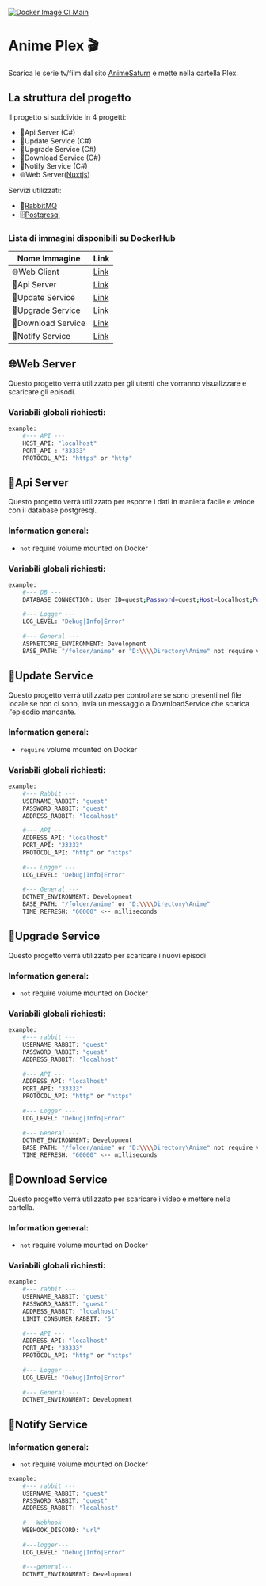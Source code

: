 [![Docker Image CI Main](https://github.com/GamingBunker/AnimePlex/actions/workflows/docker-image.yml/badge.svg?branch=main)](https://github.com/GamingBunker/AnimePlex/actions/workflows/docker-image.yml) 

# Anime Plex 🎬
Scarica le serie tv/film dal sito [AnimeSaturn](https://www.animesaturn.it/) e mette nella cartella Plex.

## La struttura del progetto
Il progetto si suddivide in 4 progetti:
- 🧮Api Server (C#)
- 💾Update Service (C#)
- 💽Upgrade Service (C#)
- 📩Download Service (C#)
- 📨Notify Service (C#)
- 🌐Web Server([Nuxtjs](https://nuxtjs.org/))

Servizi utilizzati:
- 🐰[RabbitMQ](https://www.rabbitmq.com/)
- 🗄[Postgresql](https://www.postgresql.org/)

### Lista di immagini disponibili su DockerHub
| Nome Immagine | Link |
| ------ | ------ |
| 🌐Web Client | [Link](https://hub.docker.com/layers/199777729/kju7pwd2/animeplex-web/main/images/sha256-99790d8b0949afe78eb300799090b4dcb868580f5d018981176a7ba6e4318090?context=repo) |
| 🧮Api Server | [Link](https://hub.docker.com/layers/199777863/kju7pwd2/animeplex-api/main/images/sha256-086b60d487e7b31d0e2a95430496ebf744789d71dc4c7a297300ce3b39b36977?context=repo) |
| 💾Update Service | [Link](https://hub.docker.com/layers/199778049/kju7pwd2/animeplex-updateservice/main/images/sha256-79547385aedc3497e830d4955face899f6b761b0f770f4d77cfca0aa341803a2?context=repo) |
| 💽Upgrade Service | [Link](https://hub.docker.com/layers/200921820/kju7pwd2/animeplex-upgradeservice/main/images/sha256-3189cfabe612ec0d442963d0081ff41f12ee506f0bc4c44bce7aa4a106ed7e77?context=repo) |
| 📩Download Service | [Link](https://hub.docker.com/layers/199777944/kju7pwd2/animeplex-downloadservice/main/images/sha256-c712e8701865bda929ae2cc374a7e3abd788741fc0430053df1fcef9daa83c83?context=repo) |
| 📨Notify Service | [Link]() |

## 🌐Web Server
Questo progetto verrà utilizzato per gli utenti che vorranno visualizzare e scaricare gli episodi.
### Variabili globali richiesti:
```sh
example:
    #--- API ---
    HOST_API: "localhost"
    PORT_API : "33333"
    PROTOCOL_API: "https" or "http"
```

## 🧮Api Server
Questo progetto verrà utilizzato per esporre i dati in maniera facile e veloce con il database postgresql.
### Information general:
- `not` require volume mounted on Docker
### Variabili globali richiesti:
```sh
example:
    #--- DB ---
    DATABASE_CONNECTION: User ID=guest;Password=guest;Host=localhost;Port=33333;Database=db;
    
    #--- Logger ---
    LOG_LEVEL: "Debug|Info|Error"
    
    #--- General ---
    ASPNETCORE_ENVIRONMENT: Development
    BASE_PATH: "/folder/anime" or "D:\\\\Directory\Anime" not require volume mounted
```

## 💾Update Service
Questo progetto verrà utilizzato per controllare se sono presenti nel file locale se non ci sono, invia un messaggio a DownloadService che scarica l'episodio mancante.
### Information general:
- `require` volume mounted on Docker
### Variabili globali richiesti:
```sh
example:
    #--- Rabbit ---
    USERNAME_RABBIT: "guest"
    PASSWORD_RABBIT: "guest"
    ADDRESS_RABBIT: "localhost"
    
    #--- API ---
    ADDRESS_API: "localhost"
    PORT_API: "33333"
    PROTOCOL_API: "http" or "https"
    
    #--- Logger ---
    LOG_LEVEL: "Debug|Info|Error"
    
    #--- General ---
    DOTNET_ENVIRONMENT: Development
    BASE_PATH: "/folder/anime" or "D:\\\\Directory\Anime"
    TIME_REFRESH: "60000" <-- milliseconds
```

## 💽Upgrade Service
Questo progetto verrà utilizzato per scaricare i nuovi episodi
### Information general:
- `not` require volume mounted on Docker
### Variabili globali richiesti:
```sh
example:
    #--- rabbit ---
    USERNAME_RABBIT: "guest"
    PASSWORD_RABBIT: "guest"
    ADDRESS_RABBIT: "localhost"
    
    #--- API ---
    ADDRESS_API: "localhost"
    PORT_API: "33333"
    PROTOCOL_API: "http" or "https"
    
    #--- Logger ---
    LOG_LEVEL: "Debug|Info|Error"
    
    #--- General ---
    DOTNET_ENVIRONMENT: Development
    BASE_PATH: "/folder/anime" or "D:\\\\Directory\Anime" not require volume mounted
    TIME_REFRESH: "60000" <-- milliseconds
```

## 📩Download Service
Questo progetto verrà utilizzato per scaricare i video e mettere nella cartella.
### Information general:
- `not` require volume mounted on Docker
### Variabili globali richiesti:
```sh
example:
    #--- rabbit ---
    USERNAME_RABBIT: "guest"
    PASSWORD_RABBIT: "guest"
    ADDRESS_RABBIT: "localhost"
    LIMIT_CONSUMER_RABBIT: "5"
    
    #--- API ---
    ADDRESS_API: "localhost"
    PORT_API: "33333"
    PROTOCOL_API: "http" or "https"
    
    #--- Logger ---
    LOG_LEVEL: "Debug|Info|Error"
    
    #--- General ---
    DOTNET_ENVIRONMENT: Development
```

## 📨Notify Service
### Information general:
- `not` require volume mounted on Docker
```sh
example:
    #--- rabbit ---
    USERNAME_RABBIT: "guest"
    PASSWORD_RABBIT: "guest"
    ADDRESS_RABBIT: "localhost"
    
    #---Webhook---
    WEBHOOK_DISCORD: "url"
    
    #---logger---
    LOG_LEVEL: "Debug|Info|Error"
    
    #---general---
    DOTNET_ENVIRONMENT: Development
```